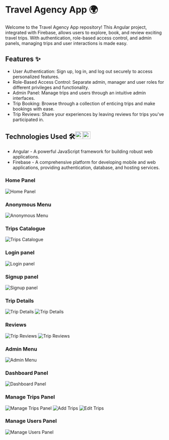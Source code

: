 # Travel Agency App 🌍

Welcome to the Travel Agency App repository! This Angular project, integrated with Firebase, allows users to explore, book, and review exciting travel trips. With authentication, role-based access control, and admin panels, managing trips and user interactions is made easy.

## Features ✨

- User Authentication: Sign up, log in, and log out securely to access personalized features.
- Role-Based Access Control: Separate admin, manager and user roles for different privileges and functionality.
- Admin Panel: Manage trips and users through an intuitive admin interfaces.
- Trip Booking: Browse through a collection of enticing trips and make bookings with ease.
- Trip Reviews: Share your experiences by leaving reviews for trips you've participated in.

## Technologies Used 🛠️<img src="https://upload.wikimedia.org/wikipedia/commons/thumb/c/cf/Angular_full_color_logo.svg/640px-Angular_full_color_logo.svg.png" height=24><img src="https://miro.medium.com/max/600/1*R4c8lHBHuH5qyqOtZb3h-w.png" height=24>

- Angular - A powerful JavaScript framework for building robust web applications.
- Firebase - A comprehensive platform for developing mobile and web applications, providing authentication, database, and hosting services.

### Home Panel
![Home Panel](captureReadMe/home.png)


### Anonymous Menu
![Anonymous Menu](captureReadMe/anonymousMenu.png)

### Trips Catalogue
![Trips Catalogue](captureReadMe/trips.png)

### Login panel
![Login panel](captureReadMe/login.png)


### Signup panel
![Signup panel](captureReadMe/signup.png)

### Trip Details
![Trip Details](captureReadMe/trip-details1.png)
![Trip Details](captureReadMe/trip-details2.png)


### Reviews
![Trip Reviews](captureReadMe/trip-details3.png)
![Trip Reviews](captureReadMe/trip-details4.png)




### Admin Menu
![Admin Menu](captureReadMe/adminMenu.png)

### Dashboard Panel
![Dashboard Panel](captureReadMe/dashboard.png)

### Manage Trips Panel
![Manage Trips Panel](captureReadMe/manageTrips.png)
![Add Trips](captureReadMe/addTrip.png)
![Edit Trips](captureReadMe/editTrip.png)

### Manage Users Panel
![Manage Users Panel](captureReadMe/manageUsers.png)




